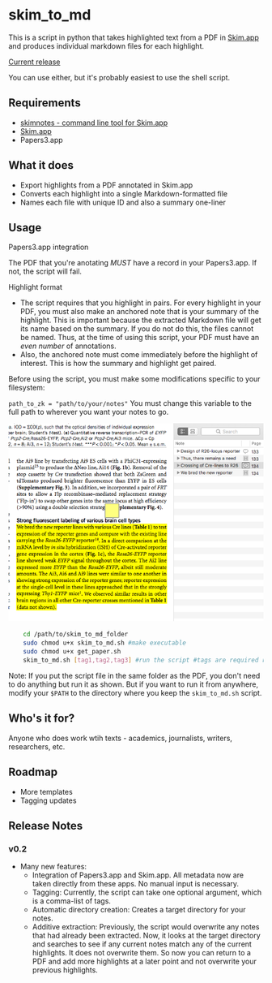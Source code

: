 # skim_to_md

This is a script in python that takes highlighted text from a PDF in [Skim.app](https://sourceforge.net/projects/skim-app) and produces individual markdown files for each highlight. 

[Current release](https://github.com/achamess/skim_to_md_script/releases)

You can use either, but it's probably easiest to use the shell script. 

## Requirements
- [skimnotes - command line tool for Skim.app](https://sourceforge.net/projects/skim-app/files/SkimNotes%20framework%20and%20tool/)
- [Skim.app](https://sourceforge.net/projects/skim-app)
- Papers3.app


## What it does

- Export highlights from a PDF annotated in Skim.app
- Converts each highlight into a single Markdown-formatted file 
- Names each file with unique ID and also a summary one-liner

## Usage

Papers3.app integration

The PDF that you're anotating *MUST* have a record in your Papers3.app. If not, the script will fail.

Highlight format

- The script requires that you highlight in pairs. For every highlight in your PDF, you must also make an anchored note that is your summary of the highlight. This is important because the extracted Markdown file will get its name based on the summary. If you do not do this, the files cannot be named. Thus, at the time of using this script, your PDF must have an *even number* of annotations.
- Also, the anchored note must come immediately before the highlight of interest. This is how the summary and highlight get paired.

Before using the script, you must make some modifications specific to your filesystem:

`path_to_zk = "path/to/your/notes"`
You must change this variable to the full path to wherever you want your notes to go. 

![](anchor-highlight-pair.png)

``` bash
	cd /path/to/skim_to_md_folder
	sudo chmod u+x skim_to_md.sh #make executable
	sudo chmod u+x get_paper.sh
	skim_to_md.sh [tag1,tag2,tag3] #run the script #tags are required right now. Use "" for no tag.

```

Note: If you put the script file in the same folder as the PDF, you don't need to do anything but run it as shown. But if you want to run it from anywhere, modify your `$PATH` to the directory where you keep the `skim_to_md.sh` script. 

## Who's it for?

Anyone who does work wtih texts - academics, journalists, writers, researchers, etc.


## Roadmap

- More templates
- Tagging updates

## Release Notes

### v0.2
- Many new features:
	- Integration of Papers3.app and Skim.app. All metadata now are taken directly from these apps. No manual input is necessary.
	- Tagging: Currently, the script can take one optional argument, which is a comma-list of tags. 
	- Automatic directory creation: Creates a target directory for your notes.
	- Additive extraction: Previously, the script would overwrite any notes that had already been extracted. Now, it looks at the target directory and searches to see if any current notes match any of the current highlights. It does not overwrite them. So now you can return to a PDF and add more highlights at a later point and not overwrite your previous highlights.


